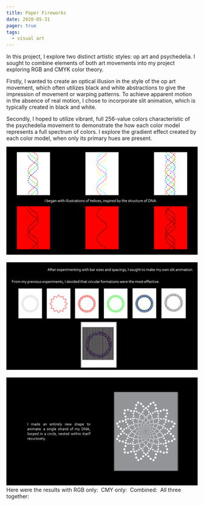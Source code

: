 ```yaml
---
title: Paper Fireworks
date: 2020-05-31
pager: true
tags:
  - visual art
---
```


In this project, I explore two distinct artistic styles: op art and psychedelia. I sought to combine elements of both art movements into my project exploring RGB and CMYK color theory.

Firstly, I wanted to create an optical illusion in the style of the op art movement, which often utilizes black and white abstractions to give the impression of movement or warping patterns. To achieve apparent motion in the absence of real motion, I chose to incorporate slit animation, which is typically created in black and white.

Secondly, I hoped to utilize vibrant, full 256-value colors characteristic of the psychedelia movement to demonstrate the how each color model represents a full spectrum of colors. I explore the gradient effect created by each color model, when only its primary hues are present.

<img src="gif1.gif" alt="" />
<img src="gif2.gif" alt="" />
<img src="gif3.gif" alt="" />
<img src="gif4.gif" alt="" />
<img src="gif5.gif" alt="" />
<img src="gif6.png" alt="" />
Here were the results with RGB only:
<img src="gif7.gif" alt="" />
CMY only:
<img src="gif8.gif" alt="" />
Combined:
<img src="gif9.gif" alt="" />
All three together: 
<img src="featured.gif" alt="" />